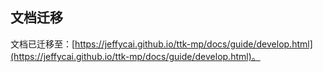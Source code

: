 ## 文档迁移

文档已迁移至：[https://jeffycai.github.io/ttk-mp/docs/guide/develop.html](https://jeffycai.github.io/ttk-mp/docs/guide/develop.html)。

